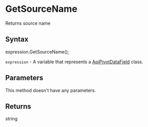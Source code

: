 # GetSourceName

Returns source name

## Syntax

expression.GetSourceName();

`expression` - A variable that represents a [ApiPivotDataField](../ApiPivotDataField.md) class.

## Parameters

This method doesn't have any parameters.

## Returns

string